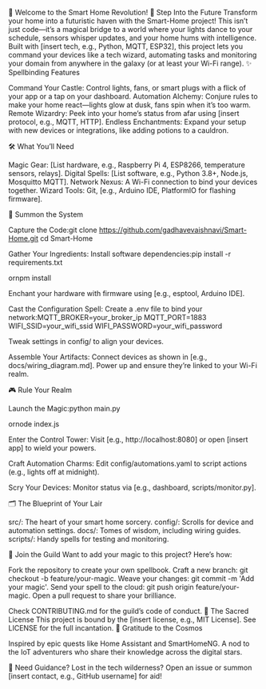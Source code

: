 🌟 Welcome to the Smart Home Revolution! 🌟
Step Into the Future
Transform your home into a futuristic haven with the Smart-Home project! This isn’t just code—it’s a magical bridge to a world where your lights dance to your schedule, sensors whisper updates, and your home hums with intelligence. Built with [insert tech, e.g., Python, MQTT, ESP32], this project lets you command your devices like a tech wizard, automating tasks and monitoring your domain from anywhere in the galaxy (or at least your Wi-Fi range).
✨ Spellbinding Features

Command Your Castle: Control lights, fans, or smart plugs with a flick of your app or a tap on your dashboard.
Automation Alchemy: Conjure rules to make your home react—lights glow at dusk, fans spin when it’s too warm.
Remote Wizardry: Peek into your home’s status from afar using [insert protocol, e.g., MQTT, HTTP].
Endless Enchantments: Expand your setup with new devices or integrations, like adding potions to a cauldron.

🛠️ What You’ll Need

Magic Gear: [List hardware, e.g., Raspberry Pi 4, ESP8266, temperature sensors, relays].
Digital Spells: [List software, e.g., Python 3.8+, Node.js, Mosquitto MQTT].
Network Nexus: A Wi-Fi connection to bind your devices together.
Wizard Tools: Git, [e.g., Arduino IDE, PlatformIO for flashing firmware].

🚀 Summon the System

Capture the Code:git clone https://github.com/gadhavevaishnavi/Smart-Home.git
cd Smart-Home


Gather Your Ingredients:
Install software dependencies:pip install -r requirements.txt

ornpm install


Enchant your hardware with firmware using [e.g., esptool, Arduino IDE].


Cast the Configuration Spell:
Create a .env file to bind your network:MQTT_BROKER=your_broker_ip
MQTT_PORT=1883
WIFI_SSID=your_wifi_ssid
WIFI_PASSWORD=your_wifi_password


Tweak settings in config/ to align your devices.


Assemble Your Artifacts:
Connect devices as shown in [e.g., docs/wiring_diagram.md].
Power up and ensure they’re linked to your Wi-Fi realm.



🎮 Rule Your Realm

Launch the Magic:python main.py

ornode index.js


Enter the Control Tower:
Visit [e.g., http://localhost:8080] or open [insert app] to wield your powers.


Craft Automation Charms:
Edit config/automations.yaml to script actions (e.g., lights off at midnight).


Scry Your Devices:
Monitor status via [e.g., dashboard, scripts/monitor.py].



🗂️ The Blueprint of Your Lair

src/: The heart of your smart home sorcery.
config/: Scrolls for device and automation settings.
docs/: Tomes of wisdom, including wiring guides.
scripts/: Handy spells for testing and monitoring.

🤝 Join the Guild
Want to add your magic to this project? Here’s how:

Fork the repository to create your own spellbook.
Craft a new branch: git checkout -b feature/your-magic.
Weave your changes: git commit -m 'Add your magic'.
Send your spell to the cloud: git push origin feature/your-magic.
Open a pull request to share your brilliance.

Check CONTRIBUTING.md for the guild’s code of conduct.
📜 The Sacred License
This project is bound by the [insert license, e.g., MIT License]. See LICENSE for the full incantation.
🌌 Gratitude to the Cosmos

Inspired by epic quests like Home Assistant and SmartHomeNG.
A nod to the IoT adventurers who share their knowledge across the digital stars.

📡 Need Guidance?
Lost in the tech wilderness? Open an issue or summon [insert contact, e.g., GitHub username] for aid!
